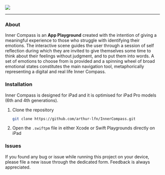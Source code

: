 ![](https://github.com/arthur-lfn/Assets/blob/main/InnerCompass/InnerCompass.gif)

---

### About

Inner Compass is an **App Playground** created with the intention of giving a meaningful experience to those who struggle with identifying their emotions.
The interactive scene guides the user through a session of self reflection during which they are invited to give themselves some time to think about their feelings without judgment, and to put them into words. A set of emotions to choose from is provided and a spinning wheel of broad emotional states constitutes the main navigation tool, metaphorically representing a digital and real life Inner Compass.

### Installation

Inner Compass is designed for iPad and it is optimised for iPad Pro models (6th and 4th generations).
1. Clone the repository

   ```sh
   git clone https://github.com/arthur-lfn/InnerCompass.git
   ```

2. Open the ```.swiftpm``` file in either Xcode or Swift Playgrounds directly on iPad

### Issues

If you found any bug or issue while running this project on your device, please file a new issue through the dedicated form. Feedback is always appreciated.





